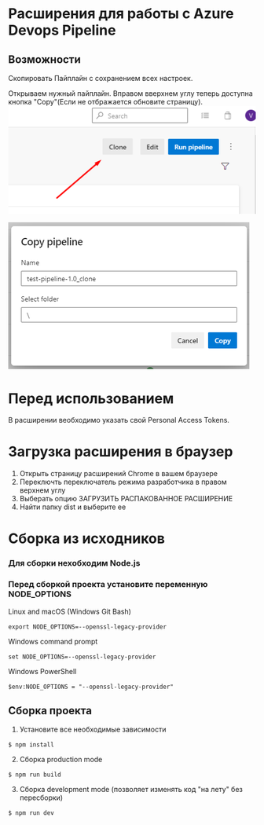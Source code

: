 # Расширения для работы с Azure Devops Pipeline

## Возможности 

Скопировать Пайплайн с сохранением всех настроек.

Открываем нужный пайплайн. Вправом вверхнем углу теперь доступна кнопка "Copy"(Если не отбражается обновите страницу).
![](/src/img/Screenshot_2.png)

![](/src/img/Screenshot_1.png)


# Перед использованием
В расширении веобходимо указать свой Personal Access Tokens.

# Загрузка расширения в браузер
1. Открыть страницу расширений Chrome в вашем браузере
2. Переключть переключатель режима разработчика в правом верхнем углу
3. Выберать опцию ЗАГРУЗИТЬ РАСПАКОВАННОЕ РАСШИРЕНИЕ
4. Найти папку dist и выберите ее


# Сборка из исходников

### Для сборки нехобходим Node.js ###

### Перед сборкой проекта установите переменную NODE_OPTIONS

Linux and macOS (Windows Git Bash)
```
export NODE_OPTIONS=--openssl-legacy-provider
````
Windows command prompt
```
set NODE_OPTIONS=--openssl-legacy-provider
```

Windows PowerShell
```
$env:NODE_OPTIONS = "--openssl-legacy-provider"
```

## Сборка проекта
1. Установите все необходимые зависимости
```
$ npm install
```

2. Сборка production mode
```
$ npm run build
```

3. Сборка development mode (позволяет изменять код "на лету" без пересборки)
```
$ npm run dev
```

